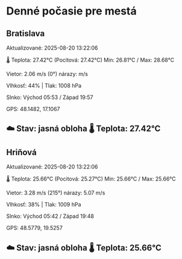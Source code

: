 ﻿# Denné počasie pre mestá

## Bratislava
Aktualizované: 2025-08-20 13:22:06

🌡️ Teplota: 27.42°C 
(Pocitová: 27.42°C)
Min: 26.81°C / Max: 28.68°C

Vietor: 2.06 m/s    (0°) 
nárazy:  m/s

Vlhkosť: 44% | Tlak: 1008 hPa

Slnko: Východ 05:53 / Západ 19:57

GPS: 48.1482, 17.1067

☁️ Stav: jasná obloha        🌡️ Teplota: 27.42°C
---

## Hriňová
Aktualizované: 2025-08-20 13:22:06

🌡️ Teplota: 25.66°C 
(Pocitová: 25.27°C)
Min: 25.66°C / Max: 25.66°C

Vietor: 3.28 m/s (215°)
nárazy: 5.07 m/s

Vlhkosť: 38% | Tlak: 1009 hPa

Slnko: Východ 05:42 / Západ 19:48

GPS: 48.5779, 19.5257

☁️ Stav: jasná obloha        🌡️ Teplota: 25.66°C
---
